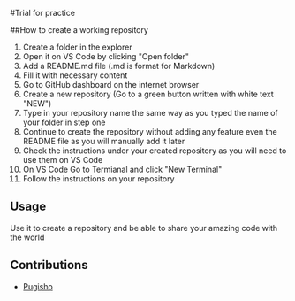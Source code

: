 #Trial for practice

##How to create a working repository

1. Create a folder in the explorer
2. Open it on VS Code by clicking "Open folder"
3. Add a README.md file (.md is format for Markdown) 
4. Fill it with necessary content
5. Go to GitHub dashboard on the internet browser
6. Create a new repository (Go to a green button written with white text "NEW")
7. Type in your repository name the same way as you typed the name of your folder in step one
8. Continue to create the repository without adding any feature even the README file as you will manually add it later
9. Check the instructions under your created repository as you will need to use them on VS Code
10. On VS Code Go to Termianal and click "New Terminal"
11. Follow the instructions on your repository

## Usage

Use it to create a repository and be able to share your amazing code with the world

## Contributions

- [Pugisho](https://github.com/P-ule-P)